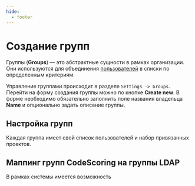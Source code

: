 ```yaml
---
hide:
  - footer
---
```

# Создание групп

Группы (**Groups**) — это абстрактные сущности в рамках организации. Они используются для объединения [пользователей](/on-premise/how-to/users) в списки по определенным критериям.

Управление группами происходит в разделе `Settings -> Groups`. Перейти на форму создания группы можно по кнопке **Create new**. В форме необходимо обязательно заполнить поле названия владельца **Name** и опционально задать описание группы.

## Настройка групп

Каждая группа имеет свой список пользователей и набор привязанных проектов. 

## Маппинг групп CodeScoring на группы LDAP

В рамках системы имеется возможность 